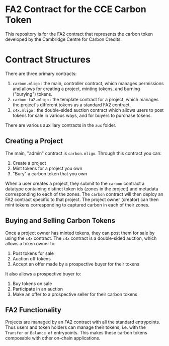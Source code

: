 # FA2 Contract for the CCE Carbon Token

This repository is for the FA2 contract that represents the carbon token developed by the Cambridge Centre for Carbon Credits.

# Contract Structures 

There are three primary contracts:
1. `carbon.mligo` : the main, controller contract, which manages permissions and allows for creating a project, minting tokens, and burning ("burying") tokens.
1. `carbon-fa2.mligo` : the template contract for a project, which manages the project's different tokens as a standard FA2 contract.
1. `c4x.mligo` : the double-sided auction contract which allows users to post tokens for sale in various ways, and for buyers to purchase tokens.
<!-- 
1. `bury.mligo` : the contract that manages the BURY token
-->

There are various auxiliary contracts in the `aux` folder.

## Creating a Project

The main, "admin" contract is `carbon.mligo`. Through this contract you can:
1. Create a project 
1. Mint tokens for a project you own
1. "Bury" a carbon token that you own
<!--1. Add a new token (zone) to your project -->

When a user creates a project, they submit to the `carbon` contract a datatype containing distinct token ids (zones in the project) and metadata corresponding to each of the zones. The `carbon` contract will then deploy an FA2 contract specific to that project. The project owner (creator) can then mint tokens corresponding to captured carbon in each of their zones.

## Buying and Selling Carbon Tokens
Once a project owner has minted tokens, they can post them for sale by using the `c4x` contract. The `c4x` contract is a double-sided auction, which allows a token owner to:
1. Post tokens for sale
1. Auction off tokens 
1. Accept an offer made by a prospective buyer for their tokens

It also allows a prospective buyer to:
1. Buy tokens on sale
1. Participate in an auction 
1. Make an offer to a prospective seller for their carbon tokens

## FA2 Functionality

Projects are managed by an FA2 contract with all the standard entrypoints. Thus users and token holders can manage their tokens, i.e. with the `Transfer` or `Balance_of` entrypoints. This makes these carbon tokens composable with other on-chain applications.

